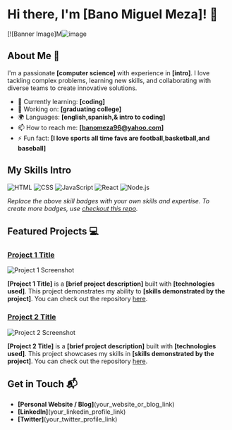 # Hi there, I'm [Bano Miguel Meza]! 👋

[![Banner Image]M![image](https://github.com/user-attachments/assets/46d5dd56-24ad-4cad-b623-665da70c49c7)

## About Me 🚀

I'm a passionate **[computer science]** with experience in **[intro]**. I love tackling complex problems, learning new skills, and collaborating with diverse teams to create innovative solutions.

- 🌱 Currently learning: **[coding]**
- 🔭 Working on: **[graduating college]**
- 🌍 Languages: **[english,spanish,& intro to coding]**
- 📫 How to reach me: **[banomeza96@yahoo.com]**
- ⚡ Fun fact: **[I love sports all time favs are football,basketball,and baseball]**

## My Skills Intro

![HTML](https://img.shields.io/badge/-HTML-E34F26?style=flat-square&logo=html5&logoColor=white)
![CSS](https://img.shields.io/badge/-CSS-1572B6?style=flat-square&logo=css3&logoColor=white)
![JavaScript](https://img.shields.io/badge/-JavaScript-F7DF1E?style=flat-square&logo=javascript&logoColor=black)
![React](https://img.shields.io/badge/-React-61DAFB?style=flat-square&logo=react&logoColor=black)
![Node.js](https://img.shields.io/badge/-Node.js-339933?style=flat-square&logo=node.js&logoColor=white)

*Replace the above skill badges with your own skills and expertise. To create more badges, use [checkout this repo](https://github.com/alexandresanlim/Badges4-README.md-Profile).*

## Featured Projects 💻

### [Project 1 Title](project_1_link)

![Project 1 Screenshot](project_1_screenshot_url)

**[Project 1 Title]** is a **[brief project description]** built with **[technologies used]**. This project demonstrates my ability to **[skills demonstrated by the project]**. You can check out the repository [here](project_1_repository_link).

### [Project 2 Title](project_2_link)

![Project 2 Screenshot](project_2_screenshot_url)

**[Project 2 Title]** is a **[brief project description]** built with **[technologies used]**. This project showcases my skills in **[skills demonstrated by the project]**. You can check out the repository [here](project_2_repository_link).

## Get in Touch 📬

- **[Personal Website / Blog]**(your_website_or_blog_link)
- **[LinkedIn]**(your_linkedin_profile_link)
- **[Twitter]**(your_twitter_profile_link)



